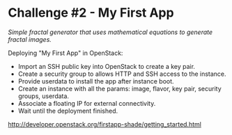 # Challenge #2 - My First App

*Simple fractal generator that uses mathematical equations to generate fractal images.*

Deploying "My First App" in OpenStack:
* Import an SSH public key into OpenStack to create a key pair.
* Create a security group to allows HTTP and SSH access to the instance.
* Provide userdata to install the app after instance boot.
* Create an instance with all the params: image, flavor, key pair,  security groups, userdata.
* Associate a floating IP for external connectivity.
* Wait until the deployment finished.


http://developer.openstack.org/firstapp-shade/getting_started.html
